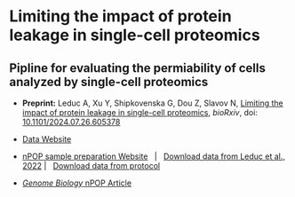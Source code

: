 # Limiting the impact of protein leakage in single-cell proteomics
## Pipline for evaluating the permiability of cells analyzed by single-cell proteomics  

* **Preprint:** Leduc A, Xu Y, Shipkovenska G, Dou Z, Slavov N, [Limiting the impact of protein leakage in single-cell proteomics](https://www.biorxiv.org/content/10.1101/2024.07.26.605378v1), *bioRxiv*, doi: [10.1101/2024.07.26.605378](https://doi.org/10.1101/2024.07.26.605378)

* [Data Website](https://scp.slavovlab.net/Leduc_et_al_2024)

* [nPOP sample preparation Website](https://scp.slavovlab.net/nPOP) &nbsp; | &nbsp; [Download data from Leduc et al., 2022](https://scp.slavovlab.net/Leduc_et_al_2022) | &nbsp; [Download data from protocol](https://scp.slavovlab.net/Leduc_et_al_2023)

* [*Genome Biology* nPOP Article](https://genomebiology.biomedcentral.com/articles/10.1186/s13059-022-02817-5)

